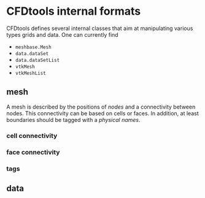 # CFDtools internal formats

CFDtools defines several internal classes that aim at manipulating various types grids and data. One can currently find

- `meshbase.Mesh`
- `data.dataSet`
- `data.dataSetList`
- `vtkMesh`
- `vtkMeshList`

## mesh

A mesh is described by the positions of *nodes* and a connectivity between nodes. This connectivity can be based on cells or faces. In addition, at least boundaries should be tagged with a _physical names_.

### cell connectivity

### face connectivity

### tags

## data

